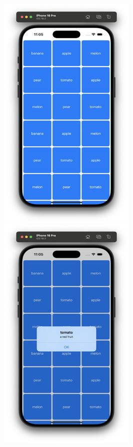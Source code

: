 
<p align="center">
<img src="Screenshots/1.png" alt="Screenshot" width="400" height="700"/>
<img src="Screenshots/2.png" alt="Screenshot" width="400" height="700"/>
</p>
